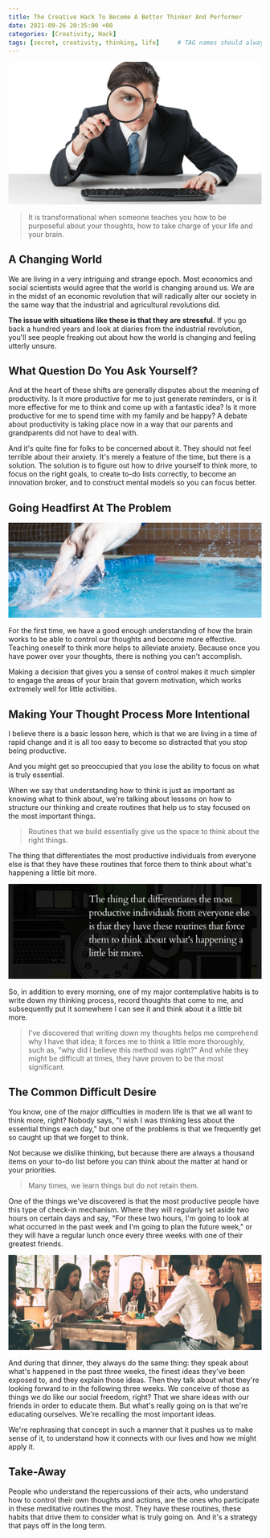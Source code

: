 ```yaml
---
title: The Creative Hack To Become A Better Thinker And Performer
date: 2021-09-26 20:35:00 +00
categories: [Creativity, Hack]
tags: [secret, creativity, thinking, life]     # TAG names should always be lowercase
---
```


![creative hack](/assets/img/creative-hack.jpg)

> It is transformational when someone teaches you how to be purposeful about your thoughts, how to take charge of your life and your brain.

## A Changing World

We are living in a very intriguing and strange epoch. Most economics and social scientists would agree that the world is changing around us. We are in the midst of an economic revolution that will radically alter our society in the same way that the industrial and agricultural revolutions did.

__The issue with situations like these is that they are stressful.__ If you go back a hundred years and look at diaries from the industrial revolution, you'll see people freaking out about how the world is changing and feeling utterly unsure.

## What Question Do You Ask Yourself?

And at the heart of these shifts are generally disputes about the meaning of productivity. Is it more productive for me to just generate reminders, or is it more effective for me to think and come up with a fantastic idea? Is it more productive for me to spend time with my family and be happy? A debate about productivity is taking place now in a way that our parents and grandparents did not have to deal with.

And it's quite fine for folks to be concerned about it. They should not feel terrible about their anxiety. It's merely a feature of the time, but there is a solution. The solution is to figure out how to drive yourself to think more, to focus on the right goals, to create to-do lists correctly, to become an innovation broker, and to construct mental models so you can focus better.

## Going Headfirst At The Problem

![head first](/assets/img/head-first.jpg)

For the first time, we have a good enough understanding of how the brain works to be able to control our thoughts and become more effective. Teaching oneself to think more helps to alleviate anxiety. Because once you have power over your thoughts, there is nothing you can't accomplish.

Making a decision that gives you a sense of control makes it much simpler to engage the areas of your brain that govern motivation, which works extremely well for little activities.

## Making Your Thought Process More Intentional

I believe there is a basic lesson here, which is that we are living in a time of rapid change and it is all too easy to become so distracted that you stop being productive.

And you might get so preoccupied that you lose the ability to focus on what is truly essential.

When we say that understanding how to think is just as important as knowing what to think about, we're talking about lessons on how to structure our thinking and create routines that help us to stay focused on the most important things.

> Routines that we build essentially give us the space to think about the right things.

The thing that differentiates the most productive individuals from everyone else is that they have these routines that force them to think about what's happening a little bit more.

![productive](/assets/img/productive.jpg)

So, in addition to every morning, one of my major contemplative habits is to write down my thinking process, record thoughts that come to me, and subsequently put it somewhere I can see it and think about it a little bit more.

> I've discovered that writing down my thoughts helps me comprehend why I have that idea; it forces me to think a little more thoroughly, such as, "why did I believe this method was right?" And while they might be difficult at times, they have proven to be the most significant.

## The Common Difficult Desire

You know, one of the major difficulties in modern life is that we all want to think more, right? Nobody says, "I wish I was thinking less about the essential things each day," but one of the problems is that we frequently get so caught up that we forget to think.

Not because we dislike thinking, but because there are always a thousand items on your to-do list before you can think about the matter at hand or your priorities.

> Many times, we learn things but do not retain them.

One of the things we've discovered is that the most productive people have this type of check-in mechanism. Where they will regularly set aside two hours on certain days and say, "For these two hours, I'm going to look at what occurred in the past week and I'm going to plan the future week," or they will have a regular lunch once every three weeks with one of their greatest friends.

![dinner](/assets/img/dinner.jpg)

And during that dinner, they always do the same thing: they speak about what's happened in the past three weeks, the finest ideas they've been exposed to, and they explain those ideas. Then they talk about what they're looking forward to in the following three weeks. We conceive of those as things we do like our social freedom, right? That we share ideas with our friends in order to educate them. But what's really going on is that we're educating ourselves. We're recalling the most important ideas.

We're rephrasing that concept in such a manner that it pushes us to make sense of it, to understand how it connects with our lives and how we might apply it.

## Take-Away

People who understand the repercussions of their acts, who understand how to control their own thoughts and actions, are the ones who participate in these meditative routines the most. They have these routines, these habits that drive them to consider what is truly going on. And it's a strategy that pays off in the long term.
